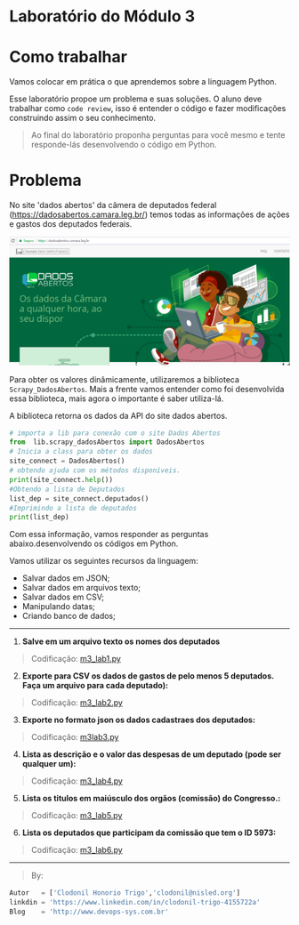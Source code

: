 Laboratório do Módulo 3 
======

# Como trabalhar
Vamos colocar em prática o que aprendemos sobre a linguagem Python. 

Esse laboratório propoe um problema e suas soluções. O aluno deve trabalhar como `code review`, isso é entender o código e fazer modificações construindo assim o seu conhecimento. 

> Ao final do laboratório proponha perguntas para você mesmo e tente responde-lás desenvolvendo o código em Python.


# Problema

No site 'dados abertos' da câmera de deputados federal (https://dadosabertos.camara.leg.br/) temos todas as informações de ações e gastos dos deputados federais.


![dadosabertos](https://github.com/clodonil/Python-Fundamentals/blob/master/Imagens/dados_abertos1.png)

Para obter os valores dinâmicamente, utilizaremos a biblioteca `Scrapy_DadosAbertos`. Mais a frente vamos entender como foi desenvolvida essa biblioteca, mais agora o importante é saber utiliza-lá.

A biblioteca retorna os dados da API do site dados abertos. 

```python
# importa a lib para conexão com o site Dados Abertos
from  lib.scrapy_dadosAbertos import DadosAbertos
# Inicia a class para obter os dados
site_connect = DadosAbertos()
# obtendo ajuda com os métodos disponíveis.
print(site_connect.help())
#Obtendo a lista de Deputados
list_dep = site_connect.deputados()
#Imprimindo a lista de deputados
print(list_dep)

```

Com essa informação, vamos responder as perguntas abaixo.desenvolvendo os códigos em Python.

Vamos utilizar os seguintes recursos da linguagem:
* Salvar dados em JSON;
* Salvar dados em arquivos texto;
* Salvar dados em CSV;
* Manipulando datas;
* Criando banco de dados;

------

1. **Salve em um arquivo texto os nomes dos deputados**

> Codificação: [m3_lab1.py](code/m3_lab1.py)
	 
2. **Exporte para CSV os dados de gastos de pelo menos 5 deputados. Faça um arquivo para cada deputado):**
   
> Codificação: [m3_lab2.py](code/m3_lab2.py)

3. **Exporte no formato json os dados cadastraes dos deputados:**
    
> Codificação: [m3lab3.py](code/m3_lab3.py)

4. **Lista as descrição e o valor das despesas de um deputado (pode ser qualquer um):**

> Codificação: [m3_lab4.py](code/m3_lab4.py)
	
5. **Lista os titulos em maiúsculo dos orgãos (comissão) do Congresso.:**
   
> Codificação: [m3_lab5.py](code/m2p1_lab5.py)
6. **Lista os deputados que participam da comissão que tem o ID 5973:**
   
> Codificação: [m3_lab6.py](code/m2p1_lab6.py)


***
> By:
```python
Autor   = ['Clodonil Honorio Trigo','clodonil@nisled.org']
linkdin = 'https://www.linkedin.com/in/clodonil-trigo-4155722a'
Blog    = 'http://www.devops-sys.com.br'
```
